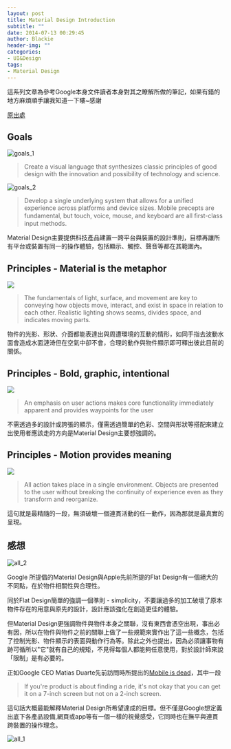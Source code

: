 ```yaml
---
layout: post
title: Material Design Introduction
subtitle: ""
date: 2014-07-13 00:29:45
author: Blackie
header-img: ""
categories:
- UI&Design
tags:
- Material Design
---
```


這系列文章為參考Google本身文件讀者本身對其之瞭解所做的筆記，如果有錯的地方麻煩順手讓我知道一下瞜~感謝

<!-- More -->

[原出處](http://www.google.com/design/spec/material-design/introduction.html#introduction-principles)

## Goals

![goals_1](materialdesign-goals-swirlanddot_large_mdpi.png)

> Create a visual language that synthesizes classic principles of good design with the innovation and possibility of technology and science.

![goals_2](materialdesign-goals-cutrectangles_large_mdpi.png)

> Develop a single underlying system that allows for a unified experience across platforms and device sizes. Mobile precepts are fundamental, but touch, voice, mouse, and keyboard are all ﬁrst-class input methods.

Material Design主要提供科技產品建置一跨平台與裝置的設計準則，目標再讓所有平台或裝置有同一的操作體驗，包括顯示、觸控、聲音等都在其範圍內。

## Principles - Material is the metaphor

![](materialdesign-principles-layersquares_large_mdpi.png)

> The fundamentals of light, surface, and movement are key to conveying how objects move, interact, and exist in space in relation to each other. Realistic lighting shows seams, divides space, and indicates moving parts.

物件的光影、形狀、介面都能表達出與周遭環境的互動的情形，如同手指去波動水面會造成水面漣渏但在空氣中卻不會，合理的動作與物件顯示即可釋出彼此目前的關係。

## Principles - Bold, graphic, intentional

![](materialdesign-principles-circleplus_large_mdpi.png)

> An emphasis on user actions makes core functionality immediately apparent and provides waypoints for the user

不需透過多的設計或誇張的顯示，僅需透過簡單的色彩、空間與形狀等搭配來建立出使用者應該走的方向是Material Design主要想強調的。

## Principles - Motion provides meaning

![](materialdesign-principles-flyingsquare_large_mdpi.png)

> All action takes place in a single environment. Objects are presented to the user without breaking the continuity of experience even as they transform and reorganize.

這句就是最精隨的一段，無須破壞一個連貫活動的任一動作，因為那就是最真實的呈現。

## 感想

![all_2](all_2.jpg)

Google 所提倡的Material Design與Apple先前所提的Flat Design有一個絕大的不同點，在於物件相關性與合理性。

同於Flat Design簡單的強調一個準則 - simplicity，不要讓過多的加工破壞了原本物件存在的用意與原先的設計，設計應該強化在創造更佳的體驗。

但Material Design更強調物件與物件本身之關聯，沒有東西會憑空出現，事出必有因，所以在物件與物件之前的關聯上做了一些規範來實作出了這一些概念，包括了控制光影、物件顯示的表面與動作行為等。除此之外也提出，因為必須讓事物有跡可循所以"它"就有自己的規矩，不見得每個人都能夠任意使用，對於設計師來說「限制」是有必要的。

正如Google CEO Matias Duarte先前訪問時所提出的[Mobile is dead](http://www.theverge.com/2014/4/15/5619182/android-design-head-matias-duarte-says-mobile-is-dead)，其中一段
> If you're product is about finding a ride, it's not okay that you can get it on a 7-inch screen but not on a 2-inch screen.

這句話大概最能解釋Material Design所希望達成的目標。但不僅是Google想定義出底下各產品設備,網頁或app等有一個一樣的視覺感受，它同時也在撫平與連貫跨裝置的操作理念。

![all_1](all_1.png)
